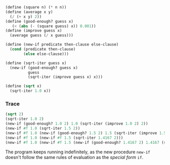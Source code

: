 ```scm
(define (square n) (* n n))
(define (average x y)
  (/ (+ x y) 2))
(define (good-enough? guess x)
   (< (abs (- (square guess) x)) 0.001))
(define (improve guess x)
  (average guess (/ x guess)))

(define (new-if predicate then-clause else-clause)
  (cond (predicate then-clause)
        (else else-clause)))

(define (sqrt-iter guess x)
  (new-if (good-enough? guess x)
          guess
          (sqrt-iter (improve guess x) x)))

(define (sqrt x)
  (sqrt-iter 1.0 x))
```

### Trace

```scm
(sqrt 2)
(sqrt-iter 1.0 2)
(new-if (good-enough? 1.0 2) 1.0 (sqrt-iter (improve 1.0 2) 2))
(new-if #f 1.0 (sqrt-iter 1.5 2))
(new-if #f 1.0 (new-if (good-enough? 1.5 2) 1.5 (sqrt-iter (improve 1.5 2) 2)))
(new-if #f 1.0 (new-if #f 1.5 (sqrt-iter 1.4167 2)))
(new-if #f 1.0 (new-if #f 1.5 (new-if (good-enough? 1.4167 2) 1.4167 (sqrt-iter (improve 1.4167 2) 2))))
```

The program keeps running indefinitely, as the new procedure `new-if` doesn't follow the same rules of evaluation as the *special form* `if`.